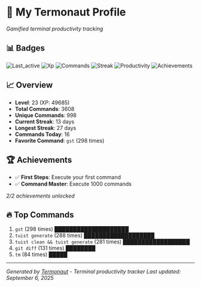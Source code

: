 # 🚀 My Termonaut Profile

*Gamified terminal productivity tracking*

## 📊 Badges

![Last_active](https://img.shields.io/badge/Last+Active-3h+ago-green?style=flat-square&logo=terminal&logoColor=white) ![Xp](https://img.shields.io/badge/XP-Level+23+%2849685%2F57600%29-blue?style=flat-square&logo=terminal&logoColor=white) ![Commands](https://img.shields.io/badge/Commands-3608-blue?style=flat-square&logo=terminal&logoColor=white) ![Streak](https://img.shields.io/badge/Streak-13+days-blue?style=flat-square&logo=terminal&logoColor=white) ![Productivity](https://img.shields.io/badge/Productivity-80.0%25-green?style=flat-square&logo=terminal&logoColor=white) ![Achievements](https://img.shields.io/badge/Achievements-5%2F10-blue?style=flat-square&logo=terminal&logoColor=white) 

## 📈 Overview

- **Level**: 23 (XP: 49685)
- **Total Commands**: 3608
- **Unique Commands**: 998
- **Current Streak**: 13 days
- **Longest Streak**: 27 days
- **Commands Today**: 16
- **Favorite Command**: `gst` (298 times)

## 🏆 Achievements

- ✅ **First Steps**: Execute your first command
- ✅ **Command Master**: Execute 1000 commands

*2/2 achievements unlocked*

## 🔥 Top Commands

1. `gst` (298 times) ████████████████████
2. `tuist generate` (288 times) ███████████████████
3. `tuist clean && tuist generate` (281 times) ██████████████████
4. `git diff` (131 times) ████████
5. `tm` (84 times) █████

---

*Generated by [Termonaut](https://github.com/oiahoon/termonaut) - Terminal productivity tracker*
*Last updated: September 6, 2025*
